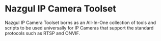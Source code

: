 # Nazgul IP Camera Toolset
Nazgul IP Camera Toolset borns as an All-In-One collection of tools and scripts to be used universally for IP Cameras that support the standard protocols such as RTSP and ONVIF.
